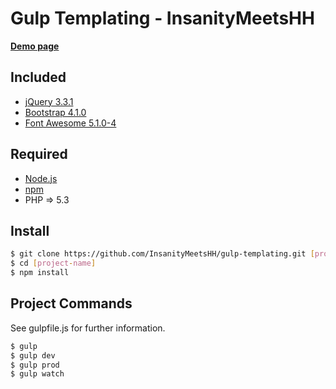 # Gulp Templating - InsanityMeetsHH

[**Demo page**](http://gulp.insanitymeetshh.net)

## Included
* [jQuery 3.3.1](http://jquery.com)
* [Bootstrap 4.1.0](https://getbootstrap.com)
* [Font Awesome 5.1.0-4](https://fontawesome.com)

## Required
* [Node.js](http://nodejs.org/en/download/)
* [npm](http://www.npmjs.com/get-npm)
* PHP => 5.3

## Install
```bash
$ git clone https://github.com/InsanityMeetsHH/gulp-templating.git [project-name]
$ cd [project-name]
$ npm install
```

## Project Commands
See gulpfile.js for further information.
```bash
$ gulp
$ gulp dev
$ gulp prod
$ gulp watch
```